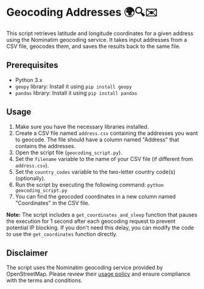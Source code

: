 # Geocoding Addresses 🌍🔍✉️

This script retrieves latitude and longitude coordinates for a given address using the Nominatim geocoding service. It takes input addresses from a CSV file, geocodes them, and saves the results back to the same file.

## Prerequisites

- Python 3.x
- `geopy` library: Install it using `pip install geopy`
- `pandas` library: Install it using `pip install pandas`

## Usage

1. Make sure you have the necessary libraries installed.
2. Create a CSV file named `address.csv` containing the addresses you want to geocode. The file should have a column named "Address" that contains the addresses.
3. Open the script file (`geocoding_script.py`).
4. Set the `filename` variable to the name of your CSV file (if different from `address.csv`).
5. Set the `country_codes` variable to the two-letter country code(s) (optionally).
6. Run the script by executing the following command: `python geocoding_script.py`
7. You can find the geocoded coordinates in a new column named "Coordinates" in the CSV file.

**Note:** The script includes a `get_coordinates_and_sleep` function that pauses the execution for 1 second after each geocoding request to prevent potential IP blocking. If you don't need this delay, you can modify the code to use the `get_coordinates` function directly.

## Disclaimer

The script uses the Nominatim geocoding service provided by OpenStreetMap. Please review their [usage policy](https://operations.osmfoundation.org/policies/nominatim/) and ensure compliance with the terms and conditions.
